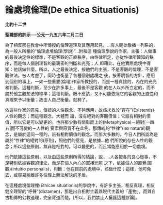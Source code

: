 # 論處境倫理(De ethica Situationis)


**比約十二世**

**聖職部的訓示──公元一九五六年二月二日**





為了相反那在教會中所傳授的倫理道理及其應用起見，…有人開始散播一列系的，為一般人所稱的“倫理處境倫理(學說)”…附和這
種倫理學說的作家，主張：人做事的最後決定性的標準，不是客觀的正直秩序，由性律所定，亦從性律所確知的秩序，而是每人個別理智的最親密的判斷和光亮；人
即藉此，在他實際處境中得知：他該做什麼。所以，人之最後決定，按他們的主張，不是客觀的倫理，不是客觀律法，被人考慮了，同時也衡量了各種個別處境之
後，按著明智的方針，應用到個別的事上，一如一些重要(倫理)作家所教授的，而是一種真接的，內在的光亮和判斷。這種判斷，至少在許多事上，最後不是客觀
的在人以外所立定的，而不屬於他主觀想法的標準；這種判斷，既不應該，又不可能依照它的客觀的正直性和真理來予以衡量；故由人自己衡量，就夠了。

依這些作家的意見，傳統的人性觀念，不夠應用，故該求救於“存在”(Existentis)人性的觀念；而這種觀念，大體而
論，沒有絕對的客觀價值；它祇有相對的價值，所以它是可以變更的。也許那少數有關形而上的(Metaphysica)－絕對[一四五]而不可變的－人性的
要素與原質不在此例。那傳統的“性律”(lex 
natural)觀念，是屬於這同一種的，祇有相對價值的觀念。而那大多數的，今日人們所認為是屬於“性律”的絕對的(原則)，照他們的意見，是依據…他
們所說的存在人性的觀念；所以這些原則，無非是相對的，可以變更的，而且常能應用於一切處境。

他們依據這些原則，以及由這些原則所得的結論，說……人各按各的良心做事，不是特別依據客觀的律法，而是在個人內心的直接光照
之下，依據個人的直覺(直觀)(intuitio 
personalis)，判斷：他在目前的處境中，該做什麼；這樣，他可免去，或容易脫離許多倫理上無法解決的矛盾。

在這種處境倫理裡(Ethicae situationis)的學說中，有許多主張，相反真理，相反健全理智的“呼聲”(dictamen)，那是出自相對主義與現代主義的「產物」，而與自古相傳的公教道理，完全背道而馳。[所以，我們禁止人擁護這種謬論]。

